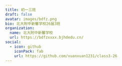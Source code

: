 ```yaml
---
title: 初一三班
draft: false
avatar: images/bdfz.png
bio: 北大附中新馨学校26届3班
organization:
  name: 北大附中新馨学校
  url: https://bdfzxxxx.bjhdedu.cn/
social:
  - icon: github
    iconPack: fab
    url: https://github.com/xuanxuan1231/class3-26
---
```



